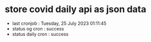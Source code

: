 # store covid daily api as json data

- last cronjob : Tuesday, 25 July 2023 01:11:45
- status og cron : success
- status daily cron : success
      
      